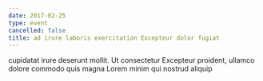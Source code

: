 ```yaml
---
date: 2017-02-25
type: event
cancelled: false
title: ad irure laboris exercitation Excepteur dolor fugiat
---
```

cupidatat irure deserunt mollit. Ut consectetur Excepteur proident, ullamco dolore commodo quis magna Lorem minim qui nostrud aliquip
